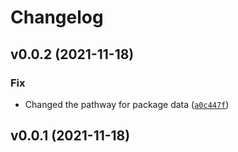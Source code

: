 # Changelog

<!--next-version-placeholder-->

## v0.0.2 (2021-11-18)
### Fix
* Changed the pathway for package data ([`a0c447f`](https://github.com/ShervinAbd92/fcdproc/commit/a0c447f610dbbb60ac6cd6c1ebdaaf6d3f019bb3))

## v0.0.1 (2021-11-18)



